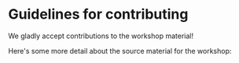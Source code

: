 # Guidelines for contributing

We gladly accept contributions to the workshop material! 

Here's some more detail about the source material for the workshop:
